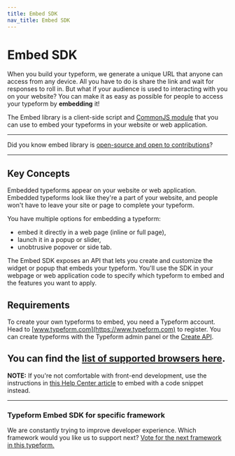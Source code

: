 ```yaml
---
title: Embed SDK
nav_title: Embed SDK
---
```


# Embed SDK

When you build your typeform, we generate a unique URL that anyone can access from any device. All you have to do is share the link and wait for responses to roll in. But what if your audience is used to interacting with you on your website? You can make it as easy as possible for people to access your typeform by **embedding** it!

The Embed library is a client-side script and [CommonJS module](https://webpack.js.org/api/module-methods/#commonjs) that you can use to embed your typeforms in your website or web application.

---

Did you know embed library is [open-source and open to contributions](/embed/contributing)?

---

## Key Concepts

Embedded typeforms appear on your website or web application. Embedded typeforms look like they're a part of your website, and people won't have to leave your site or page to complete your typeform.

You have multiple options for embedding a typeform:

- embed it directly in a web page (inline or full page),
- launch it in a popup or slider,
- unobtrusive popover or side tab.

The Embed SDK exposes an API that lets you create and customize the widget or popup that embeds your typeform. You'll use the SDK in your webpage or web application code to specify which typeform to embed and the features you want to apply.

## Requirements

To create your own typeforms to embed, you need a Typeform account. Head to [www.typeform.com](https://www.typeform.com) to register. You can create typeforms with the Typeform admin panel or the [Create API](/create/).

You can find the [list of supported browsers here](https://help.typeform.com/hc/en-us/articles/360029423551-FAQ).
---

**NOTE:** If you're not comfortable with front-end development, use the instructions in [this Help Center article](https://www.typeform.com/help/embed-a-typeform/) to embed with a code snippet instead.

---

### Typeform Embed SDK for specific framework

We are constantly trying to improve developer experience. Which framework would you like us to support next? [Vote for the next framework in this typeform.](https://survey.typeform.com/to/QrC0uX2f)
